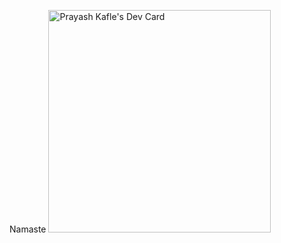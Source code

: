 Namaste
<a href="https://app.daily.dev/prayashkafle"><img src="https://api.daily.dev/devcards/v2/rBcdFh4NnzyXvdml3eK6Q.png?type=default&r=ngm" width="356" alt="Prayash Kafle's Dev Card"/></a>
<!--
**Prayash45/prayash45** is a ✨ _special_ ✨ repository because its `README.md` (this file) appears on your GitHub profile.

Here are some ideas to get you started:

- 🔭 I’m currently working on ...
- 🌱 I’m currently learning ...
- 👯 I’m looking to collaborate on ...
- 🤔 I’m looking for help with ...
- 💬 Ask me about ...
- 📫 How to reach me: ...
- 😄 Pronouns: ...
- ⚡ Fun fact: ...
-->
